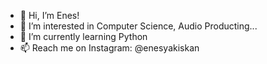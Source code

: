 - 👋 Hi, I’m Enes!
- 👀 I’m interested in Computer Science, Audio Producting...
- 🌱 I’m currently learning Python
- 📫 Reach me on Instagram: @enesyakiskan

<!---
enesyakiskan/enesyakiskan is a ✨ special ✨ repository because its `README.md` (this file) appears on your GitHub profile.
You can click the Preview link to take a look at your changes.
--->
